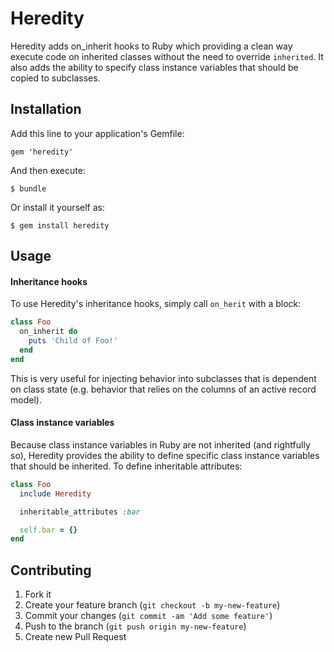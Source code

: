 # Heredity

Heredity adds on_inherit hooks to Ruby which providing a clean way execute code on inherited classes without the need to override `inherited`. It also adds the ability to specify class instance variables that should be copied to subclasses.

## Installation

Add this line to your application's Gemfile:

    gem 'heredity'

And then execute:

    $ bundle

Or install it yourself as:

    $ gem install heredity

## Usage

#### Inheritance hooks

To use Heredity's inheritance hooks, simply call `on_herit` with a block:

```Ruby
class Foo
  on_inherit do
    puts 'Child of Foo!'
  end
end
```

This is very useful for injecting behavior into subclasses that is dependent on class state (e.g. behavior that relies on the columns of an active record model).

#### Class instance variables

Because class instance variables in Ruby are not inherited (and rightfully so), Heredity provides the ability to define specific class instance variables that should be inherited. To define inheritable attributes:

```Ruby
class Foo
  include Heredity

  inheritable_attributes :bar

  self.bar = {}
end
```

## Contributing

1. Fork it
2. Create your feature branch (`git checkout -b my-new-feature`)
3. Commit your changes (`git commit -am 'Add some feature'`)
4. Push to the branch (`git push origin my-new-feature`)
5. Create new Pull Request
